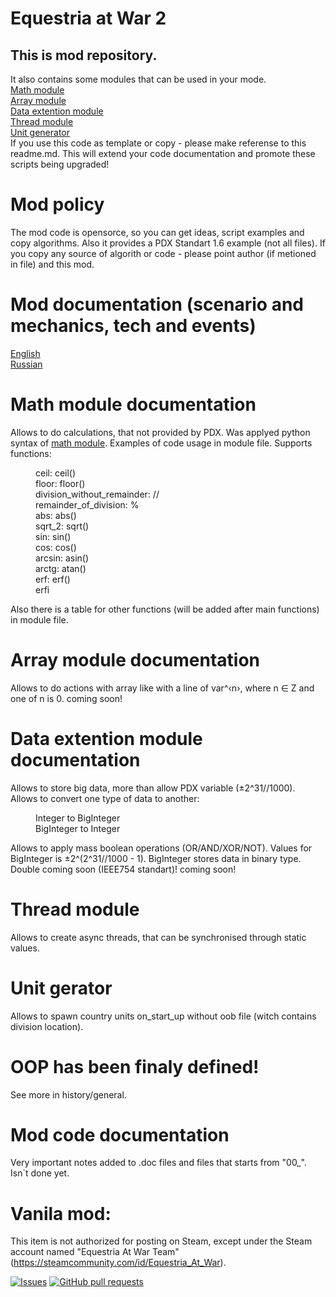 # Equestria at War 2
<h2>This is mod repository.</h2>
It also contains some modules that can be used in your mode.
</br>
<a href="https://github.com/Pasha-2033/EaW-2/blob/master/common/mtth/math_operators.txt">Math module</a>
</br>
<a href="https://github.com/Pasha-2033/EaW-2/blob/master/common/scripted_effects/array_operators.txt">Array module</a>
</br>
<a href="https://github.com/Pasha-2033/EaW-2/blob/master/common/scripted_effects/data_storage_operators.txt">Data extention module</a>
</br>
<a href="https://github.com/Pasha-2033/EaW-2/blob/master/events/recursive.txt">Thread module</a>
</br>
<a href="https://github.com/Pasha-2033/EaW-2/blob/master/common/scripted_effects/unit_generator_scripted_effects.txt">Unit generator</a>
</br>
If you use this code as template or copy - please make referense to this readme.md.  
This will extend your code documentation and promote these scripts being upgraded!

# Mod policy
The mod code is opensorce, so you can get ideas, script examples and copy algorithms. Also it provides a PDX Standart 1.6 example (not all files). If you copy any source of algorith or code - please point author (if metioned in file) and this mod.

# Mod documentation (scenario and mechanics, tech and events)
[English](docs/English.md)  
[Russian](docs/Russian.md)

# Math module documentation
Allows to do calculations, that not provided by PDX.
Was applyed python syntax of <a href = "https://docs.python.org/3/library/math.html">math module</a>.
Examples of code usage in module file.
Supports functions:
<dl>
    <dd>ceil: ceil()</dd>
    <dd>floor: floor()</dd>
    <dd>division_without_remainder: //</dd>
    <dd>remainder_of_division: %</dd>
    <dd>abs: abs()</dd>
    <dd>sqrt_2: sqrt()</dd>
    <dd>sin: sin()</dd>
    <dd>cos: cos()</dd>
    <dd>arcsin: asin()</dd>
    <dd>arctg: atan()</dd>
    <dd>erf: erf()</dd>
    <dd>erfi</dd>
</dl>
Also there is a table for other functions (will be added after main functions) in module file.

# Array module documentation
Allows to do actions with array like with a line of var^&#8249;n&#8250;, where n &#8712; Z and one of n is 0.
coming soon!

# Data extention module documentation
Allows to store big data, more than allow PDX variable (&#177;2^31//1000).  
Allows to convert one type of data to another:
<dl>
    <dd>Integer to BigInteger</dd>
    <dd>BigInteger to Integer</dd>
</dl>
Allows to apply mass boolean operations (OR/AND/XOR/NOT).  
Values for BigInteger is &#177;2^(2^31//1000 - 1).  
BigInteger stores data in binary type.  
Double coming soon (IEEE754 standart)!  
coming soon!

# Thread module
Allows to create async threads, that can be synchronised through static values.

# Unit gerator
Allows to spawn country units on_start_up without oob file (witch contains division location).

# OOP has been finaly defined!
See more in history/general.

# Mod code documentation
Very important notes added to .doc files and files that starts from "00_".
Isn`t done yet.

# Vanila mod:
This item is not authorized for posting on Steam, except under the Steam account named "Equestria At War Team" (https://steamcommunity.com/id/Equestria_At_War).

<a href="https://github.com/Pasha-2033/EaW-2/issues"><img alt="Issues" src="https://img.shields.io/github/issues/Pasha-2033/EaW-2?color=0088ff"/></a>
<a href="https://github.com/Pasha-2033/EaW-2/pulls"><img alt="GitHub pull requests" src="https://img.shields.io/github/issues-pr/Pasha-2033/EaW-2?color=0088ff"/></a>
